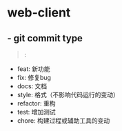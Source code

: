 # web-client

## - git commit type

> <type>: <body>

- feat: 新功能
- fix: 修复bug
- docs: 文档
- style: 格式（不影响代码运行的变动）
- refactor: 重构
- test: 增加测试
- chore: 构建过程或辅助工具的变动

